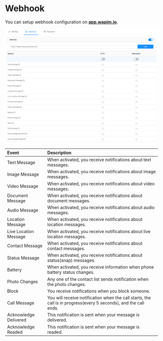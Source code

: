 # Webhook

You can setup webhook configuration on [**app.wapim.io**](https://app.wapim.io).

![Wapim webhook settings.](../.gitbook/assets/test.jpg)

| Event | Description |
| :--- | :--- |
| Text Message | When activated, you receive notifications about text messages. |
| Image Message | When activated, you receive notifications about image messages. |
| Video Message | When activated, you receive notifications about video messages. |
| Document Message | When activated, you receive notifications about document messages. |
| Audio Message | When activated, you receive notifications about audio messages. |
| Location Message | When activated, you receive notifications about location messages. |
| Live Location Message | When activated, you receive notifications about live location messages. |
| Contact Message | When activated, you receive notifications about contact messages. |
| Status Message | When activated, you receive notifications about status\(snap\) messages. |
| Battery | When activated, you receive information when phone battery status changes. |
| Photo Changes | Any one of the contact list sends notification when the photo changes. |
| Block | You receive notifications when you block someone. |
| Call Message | You will receive notification when the call starts, the call is in progress\(every 5 seconds\), and the call ends. |
| Acknowledge Delivered | This notification is sent when your message is delivered. |
| Acknowledge Readed | This notification is sent when your message is readed. |

